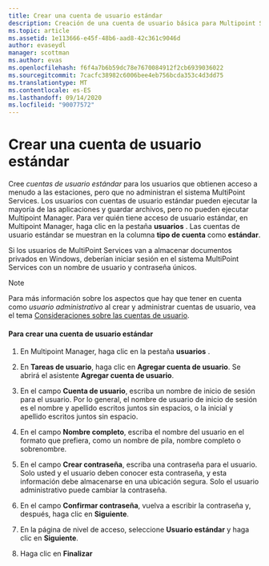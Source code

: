 ```yaml
---
title: Crear una cuenta de usuario estándar
description: Creación de una cuenta de usuario básica para Multipoint Services
ms.topic: article
ms.assetid: 1e113666-e45f-48b6-aad8-42c361c9046d
author: evaseydl
manager: scottman
ms.author: evas
ms.openlocfilehash: f6f4a7b6b59dc78e7670084912f2cb6939036022
ms.sourcegitcommit: 7cacfc38982c6006bee4eb756bcda353c4d3dd75
ms.translationtype: MT
ms.contentlocale: es-ES
ms.lasthandoff: 09/14/2020
ms.locfileid: "90077572"
---
```

# <a name="create-a-standard-user-account"></a>Crear una cuenta de usuario estándar
Cree *cuentas de usuario estándar* para los usuarios que obtienen acceso a menudo a las estaciones, pero que no administran el sistema MultiPoint Services. Los usuarios con cuentas de usuario estándar pueden ejecutar la mayoría de las aplicaciones y guardar archivos, pero no pueden ejecutar Multipoint Manager. Para ver quién tiene acceso de usuario estándar, en Multipoint Manager, haga clic en la pestaña **usuarios** . Las cuentas de usuario estándar se muestran en la columna **tipo de cuenta** como **estándar**.

Si los usuarios de MultiPoint Services van a almacenar documentos privados en Windows, deberían iniciar sesión en el sistema MultiPoint Services con un nombre de usuario y contraseña únicos.

> [!NOTE]
> Para más información sobre los aspectos que hay que tener en cuenta como *usuario administrativo* al crear y administrar cuentas de usuario, vea el tema [Consideraciones sobre las cuentas de usuario](User-Account-Considerations.md).

#### <a name="to-create-a-standard-user-account"></a>Para crear una cuenta de usuario estándar

1.  En Multipoint Manager, haga clic en la pestaña **usuarios** .

2.  En **Tareas de usuario**, haga clic en **Agregar cuenta de usuario**. Se abrirá el asistente **Agregar cuenta de usuario**.

3.  En el campo **Cuenta de usuario**, escriba un nombre de inicio de sesión para el usuario. Por lo general, el nombre de usuario de inicio de sesión es el nombre y apellido escritos juntos sin espacios, o la inicial y apellido escritos juntos sin espacio.

4.  En el campo **Nombre completo**, escriba el nombre del usuario en el formato que prefiera, como un nombre de pila, nombre completo o sobrenombre.

5.  En el campo **Crear contraseña**, escriba una contraseña para el usuario. Solo usted y el usuario deben conocer esta contraseña, y esta información debe almacenarse en una ubicación segura. Solo el usuario administrativo puede cambiar la contraseña.

6.  En el campo **Confirmar contraseña**, vuelva a escribir la contraseña y, después, haga clic en **Siguiente**.

7.  En la página de nivel de acceso, seleccione **Usuario estándar** y haga clic en **Siguiente**.

8.  Haga clic en **Finalizar**